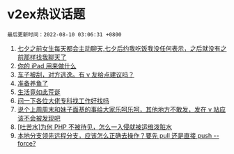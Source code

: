 # v2ex热议话题

`最后更新时间：2022-08-10 03:06:31 +0800`

1. [七夕之前女生每天都会主动聊天,七夕后约我吃饭我没任何表示，之后就没有之前那样找我聊天了](https://www.v2ex.com/t/871620)
1. [你的 iPad 用来做什么](https://www.v2ex.com/t/871654)
1. [车子被刮，对方逃逸。有 v 友给点建议吗？](https://www.v2ex.com/t/871583)
1. [准备养鱼了](https://www.v2ex.com/t/871647)
1. [生活竟如此荒诞](https://www.v2ex.com/t/871576)
1. [问一下各位大佬专科找工作好找吗](https://www.v2ex.com/t/871566)
1. [说个上周周末和妹子面基的事给大家乐呵乐呵，其他地方不敢发，发在 v 站应该不会被发现吧](https://www.v2ex.com/t/871600)
1. [[吐苦水]为何 PHP 不被待见，怎么一入侵就被运维泼脏水](https://www.v2ex.com/t/871584)
1. [本地分支领先远程分支，应该怎么正确去操作？要先 pull 还是直接 push --force?](https://www.v2ex.com/t/871607)

